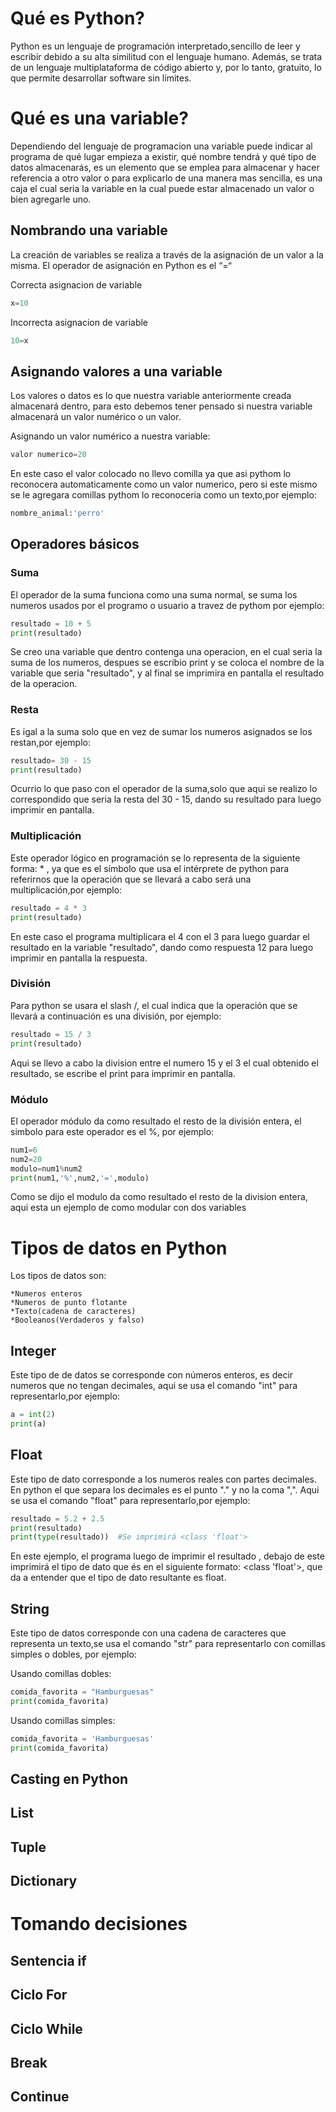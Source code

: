 # Qué es Python?
Python es un lenguaje de programación interpretado,sencillo de leer y escribir debido a su alta similitud con el lenguaje humano. Además, se trata de un lenguaje multiplataforma de código abierto y, por lo tanto, gratuito, lo que permite desarrollar software sin límites.
# Qué es una variable?
Dependiendo del lenguaje de programacion una variable puede indicar al programa de qué lugar empieza a existir, qué nombre tendrá y qué tipo de datos almacenarás, es un elemento que se emplea para almacenar y hacer referencia a otro valor o para explicarlo de una manera mas sencilla, es una caja el cual seria la variable  en la cual puede estar almacenado un valor o bien agregarle uno.
## Nombrando una variable
La creación de variables se realiza a través de la asignación de un valor a la misma. El operador de asignación en Python es el “=“

Correcta asignacion de variable
```python
x=10
```
Incorrecta asignacion de variable
```python
10=x
```
## Asignando valores a una variable
Los valores o datos es lo que nuestra variable anteriormente creada almacenará dentro, para esto debemos tener pensado si nuestra variable almacenará un valor numérico o un valor.

Asignando un valor numérico a nuestra variable:
```python
valor numerico=20
```
En este caso  el valor colocado no llevo comilla ya que asi pythom lo reconocera automaticamente como un valor numerico, pero si este mismo se le agregara comillas pythom lo reconoceria como un texto,por ejemplo:
```python
nombre_animal:'perro'
```
## Operadores básicos

### Suma
El operador de la suma  funciona como una suma normal, se suma los numeros usados por el programo o usuario a travez de pythom por ejemplo:
```python
resultado = 10 + 5
print(resultado)
```
Se creo una variable que dentro contenga una operacion, en el cual seria la suma de los numeros, despues se escribio print y se coloca el nombre de la variable que seria "resultado", y al final se imprimira en pantalla el  resultado de la operacion.

### Resta
Es igal a la suma solo que en vez de sumar los numeros asignados se los restan,por ejemplo:
```python
resultado= 30 - 15
print(resultado)
```
Ocurrio lo que paso con el operador de la suma,solo que aqui se realizo lo correspondido que seria la resta del 30 - 15, dando su resultado para luego imprimir en pantalla.

### Multiplicación
Este operador lógico en programación se lo representa de la siguiente forma: * , ya que es el símbolo que usa el intérprete de python para referirnos que la operación que se llevará a cabo será una multiplicación,por ejemplo:
```python
resultado = 4 * 3
print(resultado)
```
En este caso el programa multiplicara el 4 con el 3 para luego guardar el resultado en la variable "resultado", dando como respuesta 12 para luego imprimir en pantalla la respuesta.

### División
Para python se usara el  slash /, el cual indica que la operación que se llevará a continuación es una división, por ejemplo:
```python
resultado = 15 / 3
print(resultado)
```
Aqui se llevo a cabo la division entre el numero 15 y el 3 el cual obtenido el resultado, se escribe el print para imprimir en pantalla.
### Módulo
El operador módulo da como resultado el resto de la división entera, el simbolo para este operador es el %, por ejemplo:
```python
num1=6
num2=20
modulo=num1%num2
print(num1,'%',num2,'=',modulo)
```
Como se dijo el modulo da como resultado el resto de la division entera, aqui esta un ejemplo de como modular con dos variables
# Tipos de datos en Python
Los tipos de datos son:
```
*Numeros enteros
*Numeros de punto flotante
*Texto(cadena de caracteres)
*Booleanos(Verdaderos y falso)
```

## Integer
Este tipo de de datos se corresponde con números enteros, es decir numeros que no tengan decimales, aqui se usa el comando "int" para representarlo,por ejemplo:
```python
a = int(2)
print(a)
```
## Float
Este tipo de dato corresponde a los numeros reales con partes decimales. En python el que separa los decimales es el  punto "." y no la coma ",". Aqui se usa el comando "float" para representarlo,por ejemplo:
```python
resultado = 5.2 + 2.5
print(resultado)
print(type(resultado))  #Se imprimirá <class 'float'>
```
En este  ejemplo, el programa luego de imprimir el resultado , debajo de este imprimirá el tipo de dato que és en el siguiente formato: <class 'float'>, que da a entender que el tipo de dato resultante es float.

## String
Este tipo de datos corresponde con una cadena de caracteres que representa un texto,se usa el comando "str" para representarlo con comillas simples o dobles, por ejemplo:

Usando comillas dobles:
```python
comida_favorita = "Hamburguesas" 
print(comida_favorita)             
```
Usando comillas simples:
```python
comida_favorita = 'Hamburguesas'
print(comida_favorita)             
```
## Casting en Python

## List

## Tuple

## Dictionary

# Tomando decisiones

## Sentencia if

## Ciclo For

## Ciclo While

## Break

## Continue
